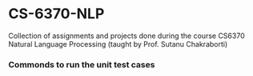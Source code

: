 # CS-6370-NLP
Collection of assignments and projects done during the course CS6370 Natural Language Processing (taught by Prof. Sutanu Chakraborti)

### Commonds to run the unit test cases